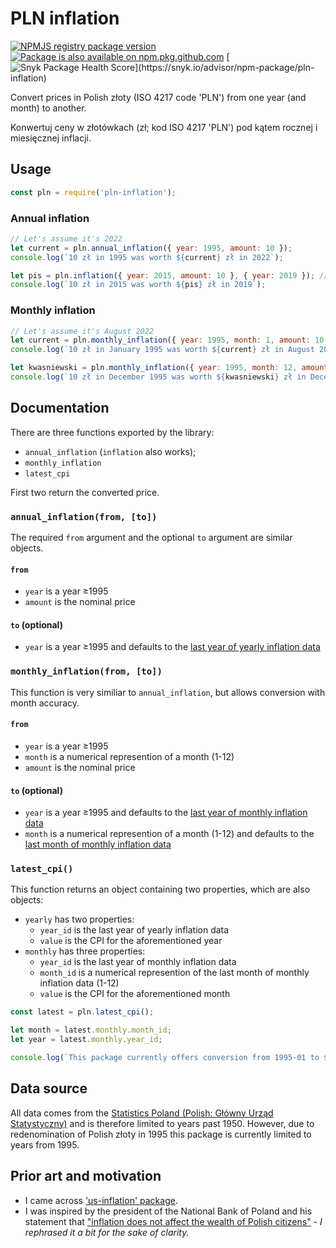 # PLN inflation
[![NPMJS registry package version](https://img.shields.io/github/package-json/v/HerrDiesel/pln-inflation/npmjs?color=BB2E3E&label=latest+version)](https://npmjs.com/pln-inflation)
[![Package is also available on npm.pkg.github.com](https://img.shields.io/badge/also%20available%20on-Github_Packages-a371f7)](https://github.com/HerrDiesel/pln-inflation/pkgs/npm/pln-inflation)
[![Snyk Package Health Score](https://snyk.io/advisor/npm-package/pln-inflation/badge.svg?)](https://snyk.io/advisor/npm-package/pln-inflation)

Convert prices in Polish złoty (ISO 4217 code 'PLN') from one year (and month) to another.

Konwertuj ceny w złotówkach (zł; kod ISO 4217 'PLN') pod kątem rocznej i miesięcznej inflacji.


## Usage
```js
const pln = require('pln-inflation');
```
### Annual inflation
```js
// Let's assume it's 2022
let current = pln.annual_inflation({ year: 1995, amount: 10 });
console.log(`10 zł in 1995 was worth ${current} zł in 2022`);

let pis = pln.inflation({ year: 2015, amount: 10 }, { year: 2019 }); // 'inflation()' also works
console.log(`10 zł in 2015 was worth ${pis} zł in 2019`);
```
### Monthly inflation
```js
// Let's assume it's August 2022
let current = pln.monthly_inflation({ year: 1995, month: 1, amount: 10 }); 
console.log(`10 zł in January 1995 was worth ${current} zł in August 2022`);

let kwasniewski = pln.monthly_inflation({ year: 1995, month: 12, amount: 10 }, { year: 2005, month: 12});
console.log(`10 zł in December 1995 was worth ${kwasniewski} zł in December 2005`);
```

## Documentation

There are three functions exported by the library:
- `annual_inflation` (`inflation` also works);
- `monthly_inflation`
- `latest_cpi`

First two return the converted price.

### `annual_inflation(from, [to])`

The required `from` argument and the optional `to` argument are similar objects.

#### `from`

- `year` is a year ≥1995
- `amount` is the nominal price

#### `to` (optional)

- `year` is a year ≥1995 and defaults to the [last year of yearly inflation data](#latest_cpi)

### `monthly_inflation(from, [to])`

This function is very similiar to `annual_inflation`, but allows conversion with month accuracy.

#### `from`

- `year` is a year ≥1995
- `month` is a numerical represention of a month (1-12)
- `amount` is the nominal price

#### `to` (optional)

- `year` is a year ≥1995 and defaults to the [last year of monthly inflation data](#latest_cpi)
- `month` is a numerical represention of a month (1-12) and defaults to  the [last month of monthly inflation data](#latest_cpi)

### `latest_cpi()`

This function returns an object containing two properties, which are also objects:

- `yearly` has two properties:
    - `year_id` is the last year of yearly inflation data
    - `value` is the CPI for the aforementioned year
- `monthly` has three properties:
    - `year_id` is the last year of monthly inflation data
    - `month_id` is a numerical represention of the last month of monthly inflation data (1-12)
    - `value` is the CPI for the aforementioned month

```js
const latest = pln.latest_cpi();

let month = latest.monthly.month_id;
let year = latest.monthly.year_id;

console.log(`This package currently offers conversion from 1995-01 to ${year}-${month}`);
```

## Data source

All data comes from the [Statistics Poland (Polish: Główny Urząd Statystyczny)](https://stat.gov.pl/obszary-tematyczne/ceny-handel/wskazniki-cen/wskazniki-cen-towarow-i-uslug-konsumpcyjnych-pot-inflacja-/) and is therefore limited to years past 1950. However, due to redenomination of Polish złoty in 1995 this package is currently limited to years from 1995.

## Prior art and motivation

- I came across ['us-inflation' package](https://www.npmjs.com/package/us-inflation).
- I was inspired by the president of the National Bank of Poland and his statement that ["inflation does not affect the wealth of Polish citizens"](https://youtu.be/njqEBOntE9I) - _I rephrased it a bit for the sake of clarity._
